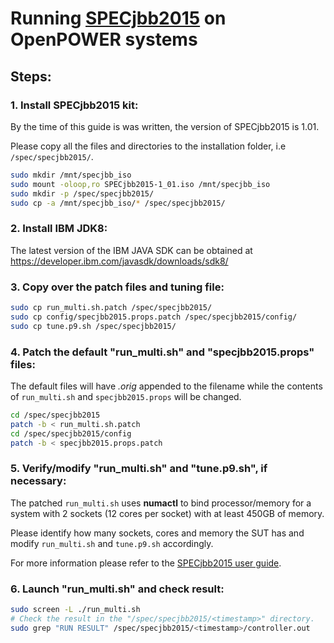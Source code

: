 # Running [SPECjbb2015](https://www.spec.org/jbb2015/) on OpenPOWER systems

## Steps:
### 1. Install SPECjbb2015 kit:
By the time of this guide is was written, the version of SPECjbb2015 is 1.01.

Please copy all the files and directories to the installation folder, i.e `/spec/specjbb2015/`.

```bash
sudo mkdir /mnt/specjbb_iso
sudo mount -oloop,ro SPECjbb2015-1_01.iso /mnt/specjbb_iso
sudo mkdir -p /spec/specjbb2015/
sudo cp -a /mnt/specjbb_iso/* /spec/specjbb2015/
```
### 2. Install IBM JDK8:
The latest version of the IBM JAVA SDK can be obtained at https://developer.ibm.com/javasdk/downloads/sdk8/
### 3. Copy over the patch files and tuning file:
```bash
sudo cp run_multi.sh.patch /spec/specjbb2015/
sudo cp config/specjbb2015.props.patch /spec/specjbb2015/config/
sudo cp tune.p9.sh /spec/specjbb2015/
```
### 4. Patch the default "run_multi.sh" and "specjbb2015.props" files:
The default files will have *.orig* appended to the filename while the contents of `run_multi.sh` and `specjbb2015.props` will be changed.
```bash
cd /spec/specjbb2015
patch -b < run_multi.sh.patch
cd /spec/specjbb2015/config
patch -b < specjbb2015.props.patch
```
### 5. Verify/modify "run_multi.sh" and "tune.p9.sh", if necessary:
The patched `run_multi.sh` uses **numactl** to bind processor/memory for a system with 2 sockets (12 cores per socket) with at least 450GB of memory.

Please identify how many sockets, cores and memory the SUT has and modify `run_multi.sh` and `tune.p9.sh` accordingly.

For more information please refer to the [SPECjbb2015 user guide](https://www.spec.org/jbb2015/docs/userguide.pdf).
### 6. Launch "run_multi.sh" and check result:
```bash
sudo screen -L ./run_multi.sh
# Check the result in the "/spec/specjbb2015/<timestamp>" directory. 
sudo grep "RUN RESULT" /spec/specjbb2015/<timestamp>/controller.out
```
